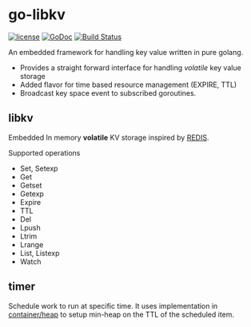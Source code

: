 # go-libkv
[![license](http://img.shields.io/badge/license-MIT-blue.svg)](https://raw.githubusercontent.com/jeffjen/go-libkv/master/LICENSE)
[![GoDoc](https://godoc.org/github.com/jeffjen/go-libkv?status.png)](https://godoc.org/github.com/jeffjen/go-libkv)
[![Build Status](https://travis-ci.org/jeffjen/go-libkv.svg?branch=master)](https://travis-ci.org/jeffjen/go-libkv)

An embedded framework for handling key value written in pure golang.

- Provides a straight forward interface for handling *volatile* key value storage
- Added flavor for time based resource management (EXPIRE, TTL)
- Broadcast key space event to subscribed goroutines.

## libkv

Embedded In memory **volatile** KV storage inspired by [REDIS](http://redis.io/).

Supported operations

- Set, Setexp
- Get
- Getset
- Getexp
- Expire
- TTL
- Del
- Lpush
- Ltrim
- Lrange
- List, Listexp
- Watch

## timer

Schedule work to run at specific time.  It uses implementation in
[container/heap](http://golang.org/pkg/container/heap/) to setup min-heap on
the TTL of the scheduled item.
